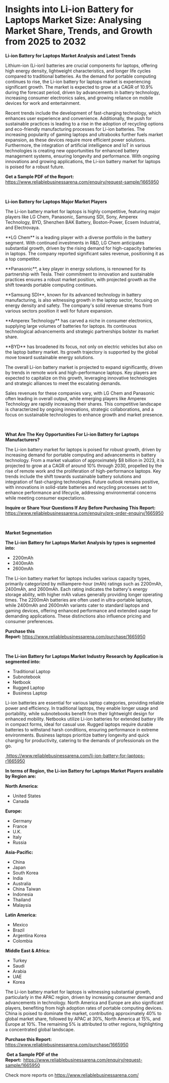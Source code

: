 <p><h1>Insights into Li-ion Battery for Laptops Market Size: Analysing Market Share, Trends, and Growth from 2025 to 2032</h1></p><p><strong>Li-ion Battery for Laptops Market Analysis and Latest Trends</strong></p>
<p><p>Lithium-ion (Li-ion) batteries are crucial components for laptops, offering high energy density, lightweight characteristics, and longer life cycles compared to traditional batteries. As the demand for portable computing continues to rise, the Li-ion battery for laptops market is experiencing significant growth. The market is expected to grow at a CAGR of 10.9% during the forecast period, driven by advancements in battery technology, increasing consumer electronics sales, and growing reliance on mobile devices for work and entertainment.</p><p>Recent trends include the development of fast-charging technology, which enhances user experience and convenience. Additionally, the push for sustainable practices is leading to a rise in the adoption of recycling options and eco-friendly manufacturing processes for Li-ion batteries. The increasing popularity of gaming laptops and ultrabooks further fuels market expansion, as these devices require more efficient power solutions. Furthermore, the integration of artificial intelligence and IoT in various technologies is creating new opportunities for enhanced battery management systems, ensuring longevity and performance. With ongoing innovations and growing applications, the Li-ion battery market for laptops is poised for a robust future.</p></p>
<p><strong>Get a Sample PDF of the Report:&nbsp;</strong> <a href="https://www.reliablebusinessarena.com/enquiry/request-sample/1665950?utm_campaign=2343&utm_medium=2&utm_source=Github&utm_content=ia&utm_term=12022025&utm_id=li-ion-battery-for-laptops">https://www.reliablebusinessarena.com/enquiry/request-sample/1665950</a></p>
<p>&nbsp;</p>
<p><strong>Li-ion Battery for Laptops Major Market Players</strong></p>
<p><p>The Li-ion battery market for laptops is highly competitive, featuring major players like LG Chem, Panasonic, Samsung SDI, Sony, Amperex Technology, BYD, Shenzhen BAK Battery, Boston-Power, Ecsem Industrial, and Electrovaya. </p><p>**LG Chem** is a leading player with a diverse portfolio in the battery segment. With continued investments in R&D, LG Chem anticipates substantial growth, driven by the rising demand for high-capacity batteries in laptops. The company reported significant sales revenue, positioning it as a top competitor.</p><p>**Panasonic**, a key player in energy solutions, is renowned for its partnership with Tesla. Their commitment to innovation and sustainable practices ensures a robust market position, with projected growth as the shift towards portable computing continues. </p><p>**Samsung SDI**, known for its advanced technology in battery manufacturing, is also witnessing growth in the laptop sector, focusing on energy density and safety. The company's solid revenue streams from various sectors position it well for future expansion.</p><p>**Amperex Technology** has carved a niche in consumer electronics, supplying large volumes of batteries for laptops. Its continuous technological advancements and strategic partnerships bolster its market share.</p><p>**BYD** has broadened its focus, not only on electric vehicles but also on the laptop battery market. Its growth trajectory is supported by the global move toward sustainable energy solutions.</p><p>The overall Li-ion battery market is projected to expand significantly, driven by trends in remote work and high-performance laptops. Key players are expected to capitalize on this growth, leveraging innovative technologies and strategic alliances to meet the escalating demands.</p><p>Sales revenues for these companies vary, with LG Chem and Panasonic often leading in overall output, while emerging players like Amperex Technology are rapidly increasing their shares. This competitive landscape is characterized by ongoing innovations, strategic collaborations, and a focus on sustainable technologies to enhance growth and market presence.</p></p>
<p>&nbsp;</p>
<p><strong>What Are The Key Opportunities For Li-ion Battery for Laptops Manufacturers?</strong></p>
<p><p>The Li-ion battery market for laptops is poised for robust growth, driven by increasing demand for portable computing and advancements in battery technology. From a market valuation of approximately $8 billion in 2023, it is projected to grow at a CAGR of around 10% through 2030, propelled by the rise of remote work and the proliferation of high-performance laptops. Key trends include the shift towards sustainable battery solutions and integration of fast-charging technologies. Future outlook remains positive, with innovations in solid-state batteries and recycling processes set to enhance performance and lifecycle, addressing environmental concerns while meeting consumer expectations.</p></p>
<p><strong>Inquire or Share Your Questions If Any Before Purchasing This Report:</strong> <a href="https://www.reliablebusinessarena.com/enquiry/pre-order-enquiry/1665950?utm_campaign=2343&utm_medium=2&utm_source=Github&utm_content=ia&utm_term=12022025&utm_id=li-ion-battery-for-laptops">https://www.reliablebusinessarena.com/enquiry/pre-order-enquiry/1665950</a></p>
<p>&nbsp;</p>
<p><strong>Market Segmentation</strong></p>
<p><strong>The Li-ion Battery for Laptops Market Analysis by types is segmented into:</strong></p>
<p><ul><li>2200mAh</li><li>2400mAh</li><li>2600mAh</li></ul></p>
<p><p>The Li-ion battery market for laptops includes various capacity types, primarily categorized by milliampere-hour (mAh) ratings such as 2200mAh, 2400mAh, and 2600mAh. Each rating indicates the battery's energy storage ability, with higher mAh values generally providing longer operating times. The 2200mAh batteries are often used in ultra-portable laptops, while 2400mAh and 2600mAh variants cater to standard laptops and gaming devices, offering enhanced performance and extended usage for demanding applications. These distinctions also influence pricing and consumer preferences.</p></p>
<p><strong>Purchase this Report:&nbsp;</strong><a href="https://www.reliablebusinessarena.com/purchase/1665950?utm_campaign=2343&utm_medium=2&utm_source=Github&utm_content=ia&utm_term=12022025&utm_id=li-ion-battery-for-laptops">https://www.reliablebusinessarena.com/purchase/1665950</a></p>
<p>&nbsp;</p>
<p><strong>The Li-ion Battery for Laptops Market Industry Research by Application is segmented into:</strong></p>
<p><ul><li>Traditional Laptop</li><li>Subnotebook</li><li>Netbook</li><li>Rugged Laptop</li><li>Business Laptop</li></ul></p>
<p><p>Li-ion batteries are essential for various laptop categories, providing reliable power and efficiency. In traditional laptops, they enable longer usage and portability, while subnotebooks benefit from their lightweight design for enhanced mobility. Netbooks utilize Li-ion batteries for extended battery life in compact forms, ideal for casual use. Rugged laptops require durable batteries to withstand harsh conditions, ensuring performance in extreme environments. Business laptops prioritize battery longevity and quick charging for productivity, catering to the demands of professionals on the go.</p></p>
<p><a href="https://www.reliablebusinessarena.com/li-ion-battery-for-laptops-r1665950?utm_campaign=2343&utm_medium=2&utm_source=Github&utm_content=ia&utm_term=12022025&utm_id=li-ion-battery-for-laptops">&nbsp;https://www.reliablebusinessarena.com/li-ion-battery-for-laptops-r1665950</a></p>
<p><strong>In terms of Region, the Li-ion Battery for Laptops Market Players available by Region are:</strong></p>
<p>
    <p> <strong> North America: </strong>
        <ul>
            <li>United States</li>
            <li>Canada</li>
        </ul>
        </p> 
    <p> <strong> Europe: </strong>
        <ul>
            <li>Germany</li>
            <li>France</li>
            <li>U.K.</li>
            <li>Italy</li>
            <li>Russia</li>
        </ul>
        </p> 
    <p> <strong> Asia-Pacific: </strong>
        <ul>
            <li>China</li>
            <li>Japan</li>
            <li>South Korea</li>
            <li>India</li>
            <li>Australia</li>
            <li>China Taiwan</li>
            <li>Indonesia</li>
            <li>Thailand</li>
            <li>Malaysia</li>
        </ul>
        </p> 
    <p> <strong> Latin America: </strong>
        <ul>
            <li>Mexico</li>
            <li>Brazil</li>
            <li>Argentina Korea</li>
            <li>Colombia</li>
        </ul>
        </p> 
    <p> <strong> Middle East & Africa: </strong>
        <ul>
            <li>Turkey</li>
            <li>Saudi</li>
            <li>Arabia</li>
            <li>UAE</li>
            <li>Korea</li>
        </ul>
    </p>
    </p>
<p><p>The Li-ion battery market for laptops is witnessing substantial growth, particularly in the APAC region, driven by increasing consumer demand and advancements in technology. North America and Europe are also significant players, benefiting from high adoption rates of portable computing devices. China is poised to dominate the market, contributing approximately 40% to global market share, followed by APAC at 30%, North America at 15%, and Europe at 10%. The remaining 5% is attributed to other regions, highlighting a concentrated global landscape.</p></p>
<p><strong>Purchase this Report: </strong><a href="https://www.reliablebusinessarena.com/purchase/1665950?utm_campaign=2343&utm_medium=2&utm_source=Github&utm_content=ia&utm_term=12022025&utm_id=li-ion-battery-for-laptops">https://www.reliablebusinessarena.com/purchase/1665950</a></p>
<p>&nbsp;<strong>Get a Sample PDF of the Report:&nbsp;&nbsp;</strong><a href="https://www.reliablebusinessarena.com/enquiry/request-sample/1665950?utm_campaign=2343&utm_medium=2&utm_source=Github&utm_content=ia&utm_term=12022025&utm_id=li-ion-battery-for-laptops">https://www.reliablebusinessarena.com/enquiry/request-sample/1665950</a></p>
<p><strong></strong></p>
<p>Check more reports on <a href="https://www.reliablebusinessarena.com/?utm_campaign=2343&utm_medium=2&utm_source=Github&utm_content=ia&utm_term=12022025&utm_id=li-ion-battery-for-laptops">https://www.reliablebusinessarena.com/</a></p>